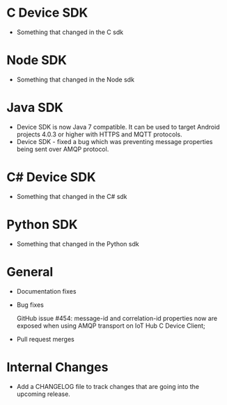 # C Device SDK
- Something that changed in the C sdk

# Node SDK
- Something that changed in the Node sdk

# Java SDK
- Device SDK is now Java 7 compatible. It can be used to target Android projects 4.0.3 or higher with HTTPS and MQTT protocols.
- Device SDK - fixed a bug which was preventing message properties being sent over AMQP protocol.

# C# Device SDK
- Something that changed in the C# sdk

# Python SDK
- Something that changed in the Python sdk

# General
- Documentation fixes

- Bug fixes
  
	GitHub issue #454: message-id and correlation-id properties now are exposed when using AMQP transport on IoT Hub C Device Client;

- Pull request merges

# Internal Changes
- Add a CHANGELOG file to track changes that are going into the upcoming release.


